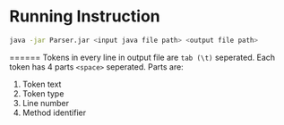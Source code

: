 # Running Instruction

``` bash
java -jar Parser.jar <input java file path> <output file path>
```

======
Tokens in every line in output file are ```tab (\t)``` seperated.  Each token has 4 parts ```<space>``` seperated. Parts are:
1. Token text
2. Token type
3. Line number
4. Method identifier

